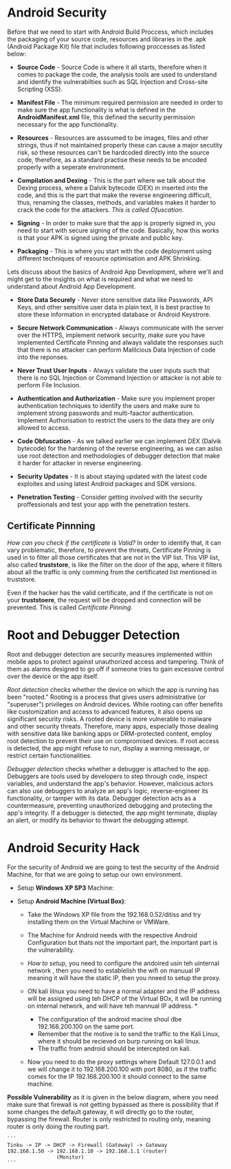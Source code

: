# Android Security

Before that we need to start with Android Build Proccess, which includes the packaging of your source code, resources and libraries in the .apk (Android Package Kit) file that includes following proccesses as listed below:

- **Source Code** - Source Code is where it all starts, therefore when it comes to package the code, the analysis tools are used to understand and identify the vulnerabilties such as SQL Injection and Cross-site Scripting (XSS).

- **Manifest File** - The minimum required permission are needed in order to make sure the app functionality is what is defined in the **AndroidManifest.xml** file, this defined the security permission necessary for the app functionality.

- **Resources** - Resources are asssumed to be images, files and other strings, thus if not maintained properly these can cause a major secutity risk, so these resources can't be hardcoded directly into the source code, therefore, as a standard practise these needs to be encoded properly with a seperate environment.

- **Compilation and Dexing** - This is the part where we talk about the Dexing process, where a Dalvik bytecode (DEX) in inserted into the code, and this is the part that make the reverse engineering difficult, thus, renaming the classes, methods, and variables makes it harder to crack the code for the attackers. *This is called Ofuscation*. 

- **Signing** -  In order to make sure that the app is properly signed in, you need to start with secure signing of the code. Basically, how this works is that your APK is signed using the private and public key. 

- **Packaging** -  This is where you start with the code deployment using different techniques of resource optimisation and APK Shrinking.

Lets discuss about the basics of Android App Development, where we'll and might get to the insights on what is required and what we need to understand about Android App Development.

- **Store Data Securely** - Never store sensitive data like Passwords, API Keys, and other sensitive user data in plain text, it is best practise to store these information in encrypted database or Android Keystrore.

- **Secure Network Communication** - Always communicate with the server over the HTTPS, implement network security, make sure you have implemented Certificate Pinning and always validate the responses such that there is no attacker can perform Malilcious Data Injection of code into the reponses.

- **Never Trust User Inputs** - Always validate the user inputs such that there is no SQL Injection or Command Injection or attacker is not able to perform File Inclusion.

- **Authentication and Authorization** - Make sure you implement proper authentication techniques to identify the users and make sure to implement strong passwords and multi-faactor authentication. Implement Authorisation to restrict the users to the data they are only allowed to access.

- **Code Obfuscation** - As we talked earlier we can implement DEX (Dalvik bytecode) for the hardening of the reverse engineering, as we can aslso use root detection and methodologies of debugger detection that make it harder for attacker in reverse engineering.

- **Security Updates** - It is about staying updated with the latest code exploites and using latest Android packages and SDK versions.

- **Penetration Testing** - Consider getting *involved* with the security proffessionals and test your app with the penetration testers.

## Certificate Pinnning

*How can you check if the certificate is Valid?* In order to identify that, it can vary problematic, therefore, to prevent the threats, Certificate Pinning is used in to filter all those certificates that are not in the VIP list. This VIP list, also called **truststore**,  is like the filter on the door of the app, where it filters about all the traffic is only comming from the certificated list mentioned in truststore.

Even if the hacker has the valid certificate, and if the certificate is not on your **truststoere**, the request will be dropped and connection will be prevented. This is called *Certificate Pinning*.

# Root and Debugger Detection

Root and debugger detection are security measures implemented within mobile apps to protect against unauthorized access and tampering.  Think of them as alarms designed to go off if someone tries to gain excessive control over the device or the app itself.

*Root detection* checks whether the device on which the app is running has been "rooted."  Rooting is a process that gives users administrative (or "superuser") privileges on Android devices.  While rooting can offer benefits like customization and access to advanced features, it also opens up significant security risks.  A rooted device is more vulnerable to malware and other security threats.  Therefore, many apps, especially those dealing with sensitive data like banking apps or DRM-protected content, employ root detection to prevent their use on compromised devices.  If root access is detected, the app might refuse to run, display a warning message, or restrict certain functionalities.

*Debugger detection* checks whether a debugger is attached to the app. Debuggers are tools used by developers to step through code, inspect variables, and understand the app's behavior. However, malicious actors can also use debuggers to analyze an app's logic, reverse-engineer its functionality, or tamper with its data. Debugger detection acts as a countermeasure, preventing unauthorized debugging and protecting the app's integrity. If a debugger is detected, the app might terminate, display an alert, or modify its behavior to thwart the debugging attempt.

# Android Security Hack

For the security of Android we are going to test the security of the Android Machine, for that we are going to setup our own environment. 

- Setup **Windows XP SP3** Machine:

- Setup **Android Machine (Virtual Box)**:
  - Take the Windows XP file from the 192.168.0.52/ditiss and try installing them on the Virtual Machine or VMWare. 

  - The Machine for Android needs with the respective Android Configuration but thats not the important part, the important part is the vulnerability. 

  - *How to setup*, you need to configure the andoired usin teh uinternal network , then you need to establelish the wifi on manuual IP meaning it will have the static IP, then you nneed to setup the proxy.

  - ON kali lilnux you need to have a normal adapter and the IP address will be assigned using teh DHCP of the Virtual BOx, it will be running on internal network, and will have teh mannual IP address. *
    - The configuration of the android macine shoul dbe 192.168.200.100 on the same port. 
    - Remember that the motive is to send the traffic to the Kali Linux, where it should be recieved on burp running on kali linux. 
    - The traffic from android should be intercepted on kali. 

  - Now you need to do the proxy settings where Default 127.0.0.1 and we will change it to 192.168.200.100 with port 8080, as if the traffic comes for the IP 192.168.200.100 it should connect to the same machine.

**Possible Vulnerability** as it is given in the below diagram, where you need make sure that firewall is not getting bypassed as there is possibility that if some changes the default gateway, it will directly go to the router, bypassing the firewall. Router is only restricted to routing only, meaning router is only doing the routing part.

    ```
    Tinku -> IP -> DHCP -> Firewall (Gateway) -> Gateway
    192.168.1.50 -> 192.168.1.10 -> 192.168.1.1 (router)
                    (Monitor)
    ```



